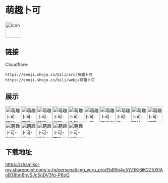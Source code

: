 # 萌趣卜可
<img src="https://emoji.shojo.cn/bili/src/萌趣卜可/icon.png" width="50" height="50" alt="icon">

## 链接
Cloudflare:
```
https://emoji.shojo.cn/bili/src/萌趣卜可
https://emoji.shojo.cn/bili/webp/萌趣卜可
```
## 展示
<img src="https://emoji.shojo.cn/bili/src/萌趣卜可/萌趣卜可-嗯呐.png" width="50" height="50" alt="萌趣卜可-嗯呐"><img src="https://emoji.shojo.cn/bili/src/萌趣卜可/萌趣卜可-可爱.png" width="50" height="50" alt="萌趣卜可-可爱"><img src="https://emoji.shojo.cn/bili/src/萌趣卜可/萌趣卜可-晚安.png" width="50" height="50" alt="萌趣卜可-晚安"><img src="https://emoji.shojo.cn/bili/src/萌趣卜可/萌趣卜可-逃跑.png" width="50" height="50" alt="萌趣卜可-逃跑"><img src="https://emoji.shojo.cn/bili/src/萌趣卜可/萌趣卜可-收到.png" width="50" height="50" alt="萌趣卜可-收到"><img src="https://emoji.shojo.cn/bili/src/萌趣卜可/萌趣卜可-大笑.png" width="50" height="50" alt="萌趣卜可-大笑"><img src="https://emoji.shojo.cn/bili/src/萌趣卜可/萌趣卜可-要抱抱.png" width="50" height="50" alt="萌趣卜可-要抱抱"><img src="https://emoji.shojo.cn/bili/src/萌趣卜可/萌趣卜可-哼.png" width="50" height="50" alt="萌趣卜可-哼"><img src="https://emoji.shojo.cn/bili/src/萌趣卜可/萌趣卜可-嘿哈.png" width="50" height="50" alt="萌趣卜可-嘿哈"><img src="https://emoji.shojo.cn/bili/src/萌趣卜可/萌趣卜可-烦躁.png" width="50" height="50" alt="萌趣卜可-烦躁"><img src="https://emoji.shojo.cn/bili/src/萌趣卜可/萌趣卜可-拜拜.png" width="50" height="50" alt="萌趣卜可-拜拜"><img src="https://emoji.shojo.cn/bili/src/萌趣卜可/萌趣卜可-委屈.png" width="50" height="50" alt="萌趣卜可-委屈"><img src="https://emoji.shojo.cn/bili/src/萌趣卜可/萌趣卜可-爱你.png" width="50" height="50" alt="萌趣卜可-爱你"><img src="https://emoji.shojo.cn/bili/src/萌趣卜可/萌趣卜可-安逸.png" width="50" height="50" alt="萌趣卜可-安逸"><img src="https://emoji.shojo.cn/bili/src/萌趣卜可/萌趣卜可-飞吻.png" width="50" height="50" alt="萌趣卜可-飞吻">

## 下载地址

https://shamiko-my.sharepoint.com/:u:/g/personal/img_yuru_pro/EbB5h4c5YZtKi6iK2Z5X0AoB38bnBpvSJc5qDV3fq-P6pQ